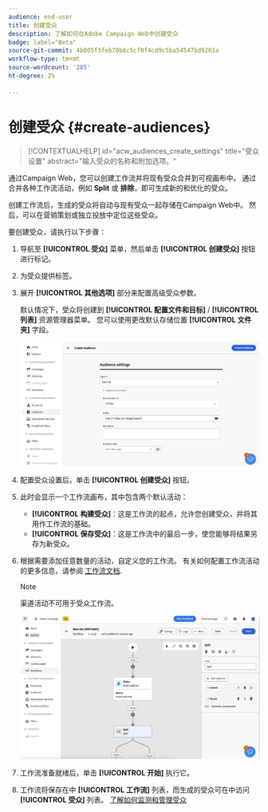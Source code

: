 ```yaml
---
audience: end-user
title: 创建受众
description: 了解如何在Adobe Campaign Web中创建受众
badge: label="Beta"
source-git-commit: 4b005f3feb70b8c5cf0f4cd9c5ba54547bd9261a
workflow-type: tm+mt
source-wordcount: '285'
ht-degree: 2%

---
```



# 创建受众 {#create-audiences}


>[!CONTEXTUALHELP]
>id="acw_audiences_create_settings"
>title="受众设置"
>abstract="输入受众的名称和附加选项。"

通过Campaign Web，您可以创建工作流并将现有受众合并到可视画布中。 通过合并各种工作流活动，例如 **Split** 或 **排除**，即可生成新的和优化的受众。

创建工作流后，生成的受众将自动与现有受众一起存储在Campaign Web中。 然后，可以在营销策划或独立投放中定位这些受众。

要创建受众，请执行以下步骤：

1. 导航至 **[!UICONTROL 受众]** 菜单，然后单击 **[!UICONTROL 创建受众]** 按钮进行标记。
1. 为受众提供标签。
1. 展开 **[!UICONTROL 其他选项]** 部分来配置高级受众参数。

   默认情况下，受众将创建到 **[!UICONTROL 配置文件和目标]** / **[!UICONTROL 列表]** 资源管理器菜单。 您可以使用更改默认存储位置 **[!UICONTROL 文件夹]** 字段。

   ![](assets/audiences-settings.png)

1. 配置受众设置后，单击 **[!UICONTROL 创建受众]** 按钮。

1. 此时会显示一个工作流画布，其中包含两个默认活动：

   * **[!UICONTROL 构建受众]**：这是工作流的起点，允许您创建受众，并将其用作工作流的基础。
   * **[!UICONTROL 保存受众]**：这是工作流中的最后一步，使您能够将结果另存为新受众。

1. 根据需要添加任意数量的活动，自定义您的工作流。 有关如何配置工作流活动的更多信息，请参阅 [工作流文档](../workflows/activities/about-activities.md).

   >[!NOTE]
   >
   >渠道活动不可用于受众工作流。

   ![](assets/audience-creation-canvas.png)

1. 工作流准备就绪后，单击 **[!UICONTROL 开始]** 执行它。

1. 工作流将保存在中 **[!UICONTROL 工作流]** 列表，而生成的受众可在中访问 **[!UICONTROL 受众]** 列表。 [了解如何监测和管理受众](access-audiences.md)
